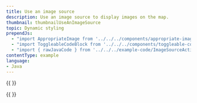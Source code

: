 ```yaml
---
title: Use an image source
description: Use an image source to display images on the map.
thumbnail: thumbnailUseAnImageSource
topic: Dynamic styling
prependJs:
  - "import AppropriateImage from '../../../components/appropriate-image'"
  - "import ToggleableCodeBlock from '../../../components/toggleable-code-block'"
  - "import { rawJavaCode } from '../../../example-code/ImageSourceActivity.js'"
contentType: example
language:
- Java
---
```


{{
  <AppropriateImage imageId="exampleUseAnImageSource" />
}}

<!-- Any notes about this example would go here.  -->

{{
  <ToggleableCodeBlock
    java={rawJavaCode}
  />
}}
